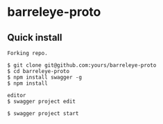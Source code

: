 # barreleye-proto

## Quick install

```shell
Forking repo.

$ git clone git@github.com:yours/barreleye-proto
$ cd barreleye-proto
$ npm install swagger -g
$ npm install

editor
$ swagger project edit

$ swagger project start
```
